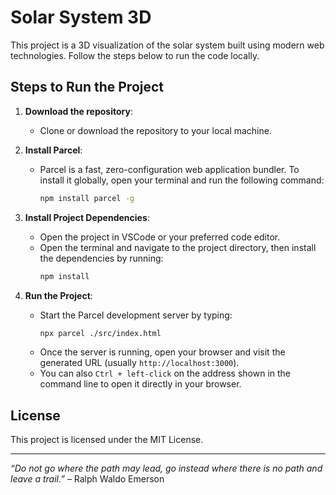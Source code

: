 # Solar System 3D

This project is a 3D visualization of the solar system built using modern web technologies. Follow the steps below to run the code locally.

## Steps to Run the Project

1. **Download the repository**:
   - Clone or download the repository to your local machine.

2. **Install Parcel**:
   - Parcel is a fast, zero-configuration web application bundler. To install it globally, open your terminal and run the following command:
     ```bash
     npm install parcel -g
     ```

3. **Install Project Dependencies**:
   - Open the project in VSCode or your preferred code editor.
   - Open the terminal and navigate to the project directory, then install the dependencies by running:
     ```bash
     npm install
     ```

4. **Run the Project**:
   - Start the Parcel development server by typing:
     ```bash
     npx parcel ./src/index.html
     ```
   - Once the server is running, open your browser and visit the generated URL (usually `http://localhost:3000`).
   - You can also `Ctrl + left-click` on the address shown in the command line to open it directly in your browser.

## License

This project is licensed under the MIT License.

---

*“Do not go where the path may lead, go instead where there is no path and leave a trail.”* – Ralph Waldo Emerson

